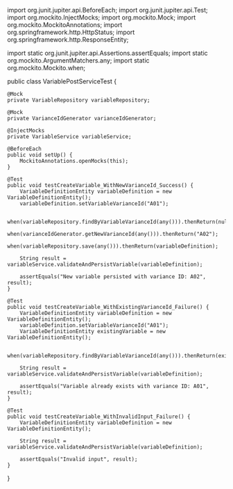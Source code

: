 import org.junit.jupiter.api.BeforeEach;
import org.junit.jupiter.api.Test;
import org.mockito.InjectMocks;
import org.mockito.Mock;
import org.mockito.MockitoAnnotations;
import org.springframework.http.HttpStatus;
import org.springframework.http.ResponseEntity;

import static org.junit.jupiter.api.Assertions.assertEquals;
import static org.mockito.ArgumentMatchers.any;
import static org.mockito.Mockito.when;

public class VariablePostServiceTest {

    @Mock
    private VariableRepository variableRepository;

    @Mock
    private VarianceIdGenerator varianceIdGenerator;

    @InjectMocks
    private VariableService variableService;

    @BeforeEach
    public void setUp() {
        MockitoAnnotations.openMocks(this);
    }

    @Test
    public void testCreateVariable_WithNewVarianceId_Success() {
        VariableDefinitionEntity variableDefinition = new VariableDefinitionEntity();
        variableDefinition.setVariableVarianceId("A01");
        
        when(variableRepository.findByVariableVarianceId(any())).thenReturn(null);
        when(varianceIdGenerator.getNewVarianceId(any())).thenReturn("A02");
        when(variableRepository.save(any())).thenReturn(variableDefinition);

        String result = variableService.validateAndPersistVariable(variableDefinition);

        assertEquals("New variable persisted with variance ID: A02", result);
    }

    @Test
    public void testCreateVariable_WithExistingVarianceId_Failure() {
        VariableDefinitionEntity variableDefinition = new VariableDefinitionEntity();
        variableDefinition.setVariableVarianceId("A01");
        VariableDefinitionEntity existingVariable = new VariableDefinitionEntity();

        when(variableRepository.findByVariableVarianceId(any())).thenReturn(existingVariable);

        String result = variableService.validateAndPersistVariable(variableDefinition);

        assertEquals("Variable already exists with variance ID: A01", result);
    }

    @Test
    public void testCreateVariable_WithInvalidInput_Failure() {
        VariableDefinitionEntity variableDefinition = new VariableDefinitionEntity();

        String result = variableService.validateAndPersistVariable(variableDefinition);

        assertEquals("Invalid input", result);
    }
}